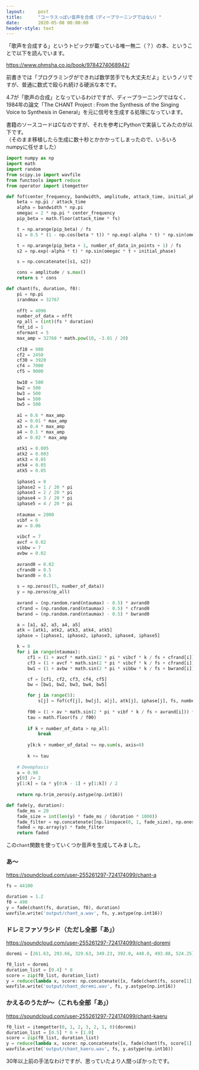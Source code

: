 ```yaml
---
layout:     post
title:      "コーラスっぽい音声を合成（ディープラーニングではない）"
date:       2020-05-08 00:00:00
header-style: text
---
```

「歌声を合成する」というトピックが載っている唯一無二（？）の本、ということで以下を読んでいます。

<https://www.ohmsha.co.jp/book/9784274068942/>


前書きでは「プログラミングができれば数学苦手でも大丈夫だよ」というノリですが、普通に数式で殴られ続ける硬派な本です。

4.7が「歌声の合成」となっているわけですが、ディープラーニングではなく、  
1984年の論文「The CHANT Project : From the Synthesis of the Singing Voice to Synthesis in General」を元に信号を生成する処理になっています。

書籍のソースコードはCなのですが、それを参考にPythonで実装してみたのが以下です。  
（そのまま移植したら生成に数十秒とかかかってしまったので、いろいろnumpyに任せました）

```python
import numpy as np
import math
import random
from scipy.io import wavfile
from functools import reduce
from operator import itemgetter

def fof(center_frequency, bandwidth, amplitude, attack_time, initial_phase, fs, number_of_data_in_points):
    beta = np.pi / attack_time
    alpha = bandwidth * np.pi
    omegac = 2 * np.pi * center_frequency
    pip_beta = math.floor(attack_time * fs)

    t = np.arange(pip_beta) / fs
    s1 = 0.5 * (1 - np.cos(beta * t)) * np.exp(-alpha * t) * np.sin(omegac * t + initial_phase)

    t = np.arange(pip_beta + 1, number_of_data_in_points + 1) / fs
    s2 = np.exp(-alpha * t) * np.sin(omegac * t + initial_phase)

    s = np.concatenate([s1, s2])

    cons = amplitude / s.max()
    return s * cons

def chant(fs, duration, f0):
    pi = np.pi
    irandmax = 32767
    
    nfft = 4096
    number_of_data = nfft
    np_all = (int)(fs * duration)
    fmt_id = 1
    nformant = 5
    max_amp = 32768 * math.pow(10, -3.01 / 20)
    
    cf10 = 980
    cf2 = 2450
    cf30 = 3920
    cf4 = 7000
    cf5 = 9000
    
    bw10 = 500
    bw2 = 500
    bw3 = 500
    bw4 = 500
    bw5 = 500
    
    a1 = 0.6 * max_amp
    a2 = 0.01 * max_amp
    a3 = 0.4 * max_amp
    a4 = 0.1 * max_amp
    a5 = 0.02 * max_amp
    
    atk1 = 0.005
    atk2 = 0.003
    atk3 = 0.05
    atk4 = 0.05
    atk5 = 0.05
    
    iphase1 = 0
    iphase2 = 1 / 20 * pi
    iphase3 = 2 / 20 * pi
    iphase4 = 3 / 20 * pi
    iphase5 = 4 / 20 * pi
    
    ntaumax = 2000
    vibf = 6
    av = 0.06
    
    vibcf = 7
    avcf = 0.02
    vibbw = 7
    avbw = 0.02
    
    avrand0 = 0.02
    cfrand0 = 0.5
    bwrand0 = 0.5
    
    s = np.zeros((5, number_of_data))
    y = np.zeros(np_all)
    
    avrand = (np.random.rand(ntaumax) - 0.5) * avrand0
    cfrand = (np.random.rand(ntaumax) - 0.5) * cfrand0
    bwrand = (np.random.rand(ntaumax) - 0.5) * bwrand0

    a = [a1, a2, a3, a4, a5]
    atk = [atk1, atk2, atk3, atk4, atk5]
    iphase = [iphase1, iphase2, iphase3, iphase4, iphase5]

    k = 0
    for i in range(ntaumax):
        cf1 = (1 + avcf * math.sin(2 * pi * vibcf * k / fs + cfrand[i])) * cf10
        cf3 = (1 + avcf * math.sin(2 * pi * vibcf * k / fs + cfrand[i])) * cf30
        bw1 = (1 + avbw * math.sin(2 * pi * vibbw * k / fs + bwrand[i])) * bw10

        cf = [cf1, cf2, cf3, cf4, cf5]
        bw = [bw1, bw2, bw3, bw4, bw5]

        for j in range(5):
            s[j] = fof(cf[j], bw[j], a[j], atk[j], iphase[j], fs, number_of_data)
    
        f00 = (1 + av * math.sin(2 * pi * vibf * k / fs + avrand[i])) * f0
        tau = math.floor(fs / f00)
    
        if k + number_of_data > np_all:
            break
    
        y[k:k + number_of_data] += np.sum(s, axis=0)
    
        k += tau
    
    # Deemphasis
    a = 0.98
    y[0] /= 2
    y[1:k] = (a * y[0:k - 1] + y[1:k]) / 2
  
    return np.trim_zeros(y.astype(np.int16))

def fade(y, duration):
    fade_ms = 20
    fade_size = int(len(y) * fade_ms / (duration * 1000))
    fade_filter = np.concatenate([np.linspace(0, 1, fade_size), np.ones(len(y) - fade_size * 2), np.linspace(1, 0, fade_size)])
    faded = np.array(y) * fade_filter
    return faded
```

この`chant`関数を使っていくつか音声を生成してみました。

### あ〜

<https://soundcloud.com/user-255261297-724174099/chant-a>

```python
fs = 44100

duration = 1.2
f0 = 490
y = fade(chant(fs, duration, f0), duration)
wavfile.write('output/chant_a.wav', fs, y.astype(np.int16))
```

### ドレミファソラシド（ただし全部「あ」）

<https://soundcloud.com/user-255261297-724174099/chant-doremi>

```python
doremi = [261.63, 293.66, 329.63, 349.23, 392.0, 440.0, 493.88, 524.25]

f0_list = doremi
duration_list = [0.4] * 8
score = zip(f0_list, duration_list)
y = reduce(lambda x, score: np.concatenate([x, fade(chant(fs, score[1], score[0]), score[1])]), score, [])
wavfile.write('output/chant_doremi.wav', fs, y.astype(np.int16))
```

### かえるのうたが〜（これも全部「あ」）

<https://soundcloud.com/user-255261297-724174099/chant-kaeru>


```python
f0_list = itemgetter(0, 1, 2, 3, 2, 1, 0)(doremi)
duration_list = [0.5] * 6 + [1.0]
score = zip(f0_list, duration_list)
y = reduce(lambda x, score: np.concatenate([x, fade(chant(fs, score[1], score[0]), score[1])]), score, [])
wavfile.write('output/chant_kaeru.wav', fs, y.astype(np.int16))
```

30年以上前の手法なわけですが、思っていたより人間っぽかったです。
